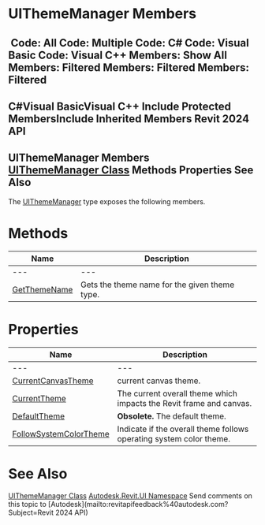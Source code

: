 # UIThemeManager Members

﻿
 Code: All Code: Multiple Code: C# Code: Visual Basic Code: Visual C++  Members: Show All Members: Filtered Members: Filtered Members: Filtered   
---  
C#Visual BasicVisual C++
Include Protected MembersInclude Inherited Members
Revit 2024 API  
---  
UIThemeManager Members  
[UIThemeManager Class](d6f7a05b-dd4b-275d-a7d4-6d0ba67c6f28.md "UIThemeManager Class") Methods Properties See Also  
---  
The [UIThemeManager](d6f7a05b-dd4b-275d-a7d4-6d0ba67c6f28.md "UIThemeManager Class") type exposes the following members.
# Methods
| Name | Description |
| --- | --- |
| --- | --- | --- |
| [GetThemeName](7d66a16e-5e18-713e-c0fc-67765284a1b0.md "GetThemeName Method") | Gets the theme name for the given theme type. |

# Properties
| Name | Description |
| --- | --- |
| --- | --- | --- |
| [CurrentCanvasTheme](2781557c-986e-5bec-0762-97ae790903d4.md "CurrentCanvasTheme Property") | current canvas theme. |
| [CurrentTheme](0b4c281a-6f15-ff69-792f-ef52182c316e.md "CurrentTheme Property") | The current overall theme which impacts the Revit frame and canvas. |
| [DefaultTheme](f0af2408-0d16-4ed6-5eac-ce9d63d221c9.md "DefaultTheme Property") | **Obsolete.** The default theme. |
| [FollowSystemColorTheme](7cee2337-591b-14ec-dd41-401caba5c5bc.md "FollowSystemColorTheme Property") | Indicate if the overall theme follows operating system color theme. |

# See Also
[UIThemeManager Class](d6f7a05b-dd4b-275d-a7d4-6d0ba67c6f28.md "UIThemeManager Class")
[Autodesk.Revit.UI Namespace](e86fd90a-8957-02a6-da7f-ced248966e3e.md "Autodesk.Revit.UI Namespace")
Send comments on this topic to [Autodesk](mailto:revitapifeedback%40autodesk.com?Subject=Revit 2024 API)